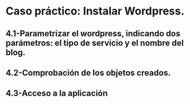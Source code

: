 # Caso práctico: Instalar Wordpress.  

## 4.1-Parametrizar el wordpress, indicando dos parámetros: el tipo de servicio y el nombre del blog.  

## 4.2-Comprobación de los objetos creados.  

## 4.3-Acceso a la aplicación

